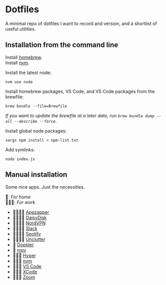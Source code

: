 # Dotfiles

A minimal repo of dotfiles I want to record and version, and a shortlist of useful utilities.

## Installation from the command line

Install [homebrew](https://brew.sh/).  
Install [nvm](https://github.com/nvm-sh/nvm).

Install the latest node:

```shell
nvm use node
```

Install homebrew packages, VS Code, and VS Code packages from the brewfile:

```shell
brew bundle --file=Brewfile
```

_If you want to update the brewfile at a later date, run `brew bundle dump --all --describe --force`._

Install global node packages:

```shell
xargs npm install < npm-list.txt
```

Add symlinks:

```shell
node index.js
```

<!-- TODO instructions about adding SSH for GH, etc -->

## Manual installation

Some nice apps. Just the necessities.

🏡: _For home_  
🧑🏽‍💻: _For work_

- 🏡🧑🏽‍💻 [Appzapper](https://www.appzapper.com/)
- 🏡🧑🏽‍💻 [DaisyDisk](https://daisydiskapp.com/)
- 🏡🧑🏽‍💻 [NordVPN](https://nordvpn.com/)
- 🏡🧑🏽‍💻 [Slack](https://slack.com/)
- 🏡🧑🏽‍💻 [Spotify](https://spotify.com/)
- 🏡🧑🏽‍💻 [Unclutter](https://unclutterapp.com/)
- 🏡 [Doppler](https://brushedtype.co/doppler/)
- 🏡 [mpv](https://mpv.io/installation/)
- 🧑🏽‍💻 [Hyper](https://hyper.is/)
- 🧑🏽‍💻 [nvm](https://github.com/nvm-sh/nvm)
- 🧑🏽‍💻 [VS Code](https://code.visualstudio.com/)
- 🧑🏽‍💻 [XCode](https://apps.apple.com/us/app/xcode/id497799835?mt=12/)
- 🧑🏽‍💻 [Zoom](https://zoom.us/download?os=mac/)
